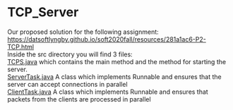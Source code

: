 # TCP_Server
Our proposed solution for the following assignment: https://datsoftlyngby.github.io/soft2020fall/resources/281a1ac6-P2-TCP.html  
Inside the src directory you will find 3 files:  
[TCPS.java](https://github.com/SOFTBoiS/TCP_Server/blob/master/src/tcps/TCPS.java) which contains the main method and the method for starting the server.  
[ServerTask.java](https://github.com/SOFTBoiS/TCP_Server/blob/master/src/tcps/ServerTask.java) A class which implements Runnable and ensures that the server can accept connections in parallel  
[ClientTask.java](https://github.com/SOFTBoiS/TCP_Server/blob/master/src/tcps/ClientTask.java) A class which implements Runnable and ensures that packets from the clients are processed in parallel
